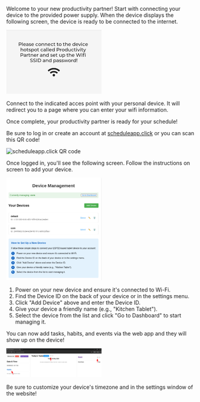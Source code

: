 Welcome to your new productivity partner!
Start with connecting your device to the provided power supply.
When the device displays the following screen, the device is ready to be connected to the internet.

<img src="wifiConnect.png" alt="wifi connection screen" style="width:50%; height:auto;">

Connect to the indicated acces point with your personal device. It will redirect you to a page where you can enter your wifi information.

Once complete, your productivity partner is ready for your schedule!

Be sure to log in or create an account at [scheduleapp.click](scheduleapp.click) or you can scan this QR code! 

<img src="scheduleapp_click.jpg" alt="scheduleapp.click QR code" style="width:50%; height:auto;">

Once logged in, you'll see the following screen. Follow the instructions on screen to add your device. 

<img src="web_devices.png" alt="Device setup on webpage" style="width:50%; height:auto;">

1. Power on your new device and ensure it's connected to Wi-Fi.
2. Find the Device ID on the back of your device or in the settings menu.
3.  Click "Add Device" above and enter the Device ID.
4. Give your device a friendly name (e.g., "Kitchen Tablet").
5.  Select the device from the list and click "Go to Dashboard" to start managing it.

You can now add tasks, habits, and events via the web app and they will show up on the device!

<img src="add.png" alt="add tasks, events, or habits" style="width:50%; height:auto;">

Be sure to customize your device's timezone and in the settings window of the website!
